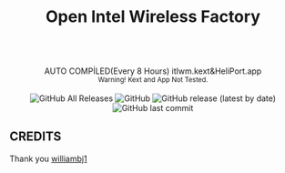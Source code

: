 <h1 align="center" > Open Intel Wireless Factory </h1>
<br/>
<br/>
<br/>
<div align="center" >
 AUTO COMPİLED(Every 8 Hours) itlwm.kext&HeliPort.app <br/>
 <sub> Warning! Kext and App Not Tested. </sub>
</div>
<br/>


<div align="center" >
 <img alt="GitHub All Releases" src="https://img.shields.io/github/downloads/1hbb/OpenIntelWireless-Factory/total">  
 <img alt="GitHub" src="https://img.shields.io/github/license/1hbb/OpenIntelWireless-Factory">
 <img alt="GitHub release (latest by date)" src="https://img.shields.io/github/v/release/1hbb/OpenIntelWireless-Factory?include_prereleases">
 <img alt="GitHub last commit" src="https://img.shields.io/github/last-commit/1hbb/OpenIntelWireless-Factory">
</div>

## CREDITS
 Thank you <a href="https://github.com/williambj1/OpenCore-Factory">williambj1</a> 
